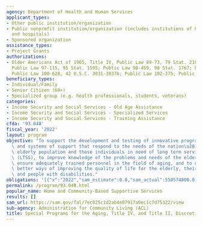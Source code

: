 ```yaml
---
agency: Department of Health and Human Services
applicant_types:
- Other public institution/organization
- Public nonprofit institution/organization (includes institutions of higher education
  and hospitals)
- Sponsored organization
assistance_types:
- Project Grants
authorizations:
- Older Americans Act of 1965, Title IV, Public Law 89-73, 79 Stat. 218, as amended;
  Public Law 97-115, 95 Stat. 1595; Public Law 98-459, 98 Stat. 1767; Public Law 100-175;
  Public Law 100-628, 42 U.S.C. 3031-3037b; Public Law 102-375; Public Law 106-501.
beneficiary_types:
- Individual/Family
- Senior Citizen (60+)
- Specialized group (e.g. health professionals, students, veterans)
categories:
- Income Security and Social Services - Old Age Assistance
- Income Security and Social Services - Specialized Services
- Income Security and Social Services - Training Assistance
cfda: '93.048'
fiscal_year: '2022'
layout: program
objective: "To support the development and testing of innovative programs, services\
  \ and systems of support that respond to the needs of the nation\u2019s growing\
  \ elderly population and those individuals in need of long term services and supports\
  \ (LTSS), to improve knowledge of the problems and needs of the elderly, to help\
  \ ensure adequately trained personnel in the field of aging, and to demonstrate\
  \ better ways of improving the quality of life for the elderly, their caregivers\
  \ and people with disabilities."
obligations: '[{"x":"2022","sam_estimate":0.0,"sam_actual":550574000.0,"usa_spending_actual":64349110.98},{"x":"2023","sam_estimate":201643152.0,"sam_actual":0.0,"usa_spending_actual":174499902.04},{"x":"2024","sam_estimate":0.0,"sam_actual":0.0,"usa_spending_actual":0.0}]'
permalink: /program/93.048.html
popular_name: Home and Community-Based Supportive Services
results: []
sam_url: https://sam.gov/fal/7ec025c1d2ab4e07917a0ec1c7d75322/view
sub-agency: Administration for Community Living (ACL)
title: Special Programs for the Aging, Title IV, and Title II, Discretionary Projects
---
```

